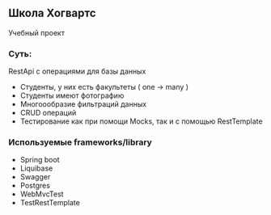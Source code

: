 ## Школа Хогвартс

Учебный проект 

### Суть:

RestApi с операциями для базы данных

- Студенты, у них есть факультеты ( one -> many )
- Cтуденты имеют фотографию
- Многоообразие фильтраций данных
- CRUD операций
- Тестирование как при помощи Mocks, так и с помощью RestTemplate

### Используемые frameworks/library

* Spring boot
* Liquibase
* Swagger
* Postgres
* WebMvcTest
* TestRestTemplate

